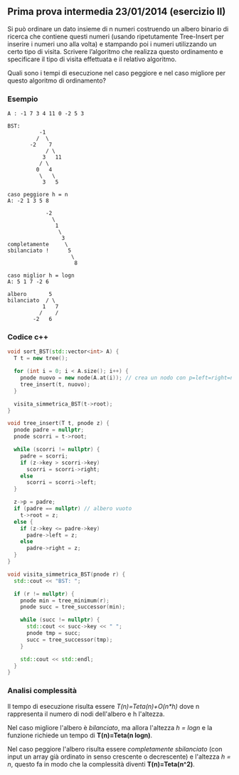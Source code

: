 ## Prima prova intermedia 23/01/2014 (esercizio II)

Si può ordinare un dato insieme di n numeri costruendo un albero binario di ricerca che contiene questi numeri (usando ripetutamente Tree-Insert per inserire i numeri uno alla volta) e stampando poi i numeri utilizzando un certo tipo di visita. Scrivere l’algoritmo che realizza questo ordinamento e specificare il tipo di visita effettuata e il relativo algoritmo.

Quali sono i tempi di esecuzione nel caso peggiore e nel caso migliore per questo algoritmo
di ordinamento?

### Esempio

```
A : -1 7 3 4 11 0 -2 5 3 

BST:
          -1
         /  \
       -2    7
            / \
           3   11
          / \
         0   4
          \   \
           3   5

caso peggiore h = n
A: -2 1 3 5 8

            -2
              \
               1
                \
                 3
completamente     \
sbilanciato !      5
                    \
                     8

caso miglior h = logn
A: 5 1 7 -2 6

albero       5
bilanciato  / \
           1   7
          /    /
        -2   6

```

### Codice c++

```c++
void sort_BST(std::vector<int> A) {
  T t = new tree();

  for (int i = 0; i < A.size(); i++) {
    pnode nuovo = new node(A.at(i)); // crea un nodo con p=left=right=nullptr
    tree_insert(t, nuovo);
  }

  visita_simmetrica_BST(t->root);
}

void tree_insert(T t, pnode z) {
  pnode padre = nullptr;
  pnode scorri = t->root;

  while (scorri != nullptr) {
    padre = scorri;
    if (z->key > scorri->key)
      scorri = scorri->right;
    else
      scorri = scorri->left;
  }

  z->p = padre;
  if (padre == nullptr) // albero vuoto
    t->root = z;
  else {
    if (z->key <= padre->key)
      padre->left = z;
    else
      padre->right = z;
  }
}

void visita_simmetrica_BST(pnode r) {
  std::cout << "BST: ";

  if (r != nullptr) {
    pnode min = tree_minimum(r);
    pnode succ = tree_successor(min);

    while (succ != nullptr) {
      std::cout << succ->key << " ";
      pnode tmp = succ;
      succ = tree_successor(tmp);
    }

    std::cout << std::endl;
  }
}
```

### Analisi complessità

Il tempo di esecuzione risulta essere _T(n)=Teta(n)+O(n\*h)_ dove n rappresenta il numero di nodi dell'albero e h l'altezza.

Nel caso migliore l'albero è _bilanciato_, ma allora l'altezza _h = logn_ e la funzione richiede un tempo di **T(n)=Teta(n logn)**.

Nel caso peggiore l'albero risulta essere _completamente sbilanciato_ (con input un array già ordinato in senso crescente o decrescente) e l'altezza _h = n_, questo fa in modo che la complessità diventi **T(n)=Teta(n^2)**.